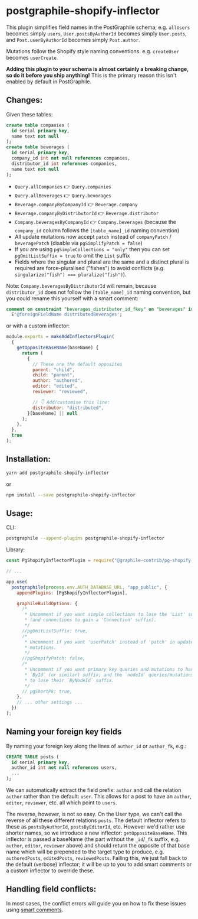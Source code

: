 # postgraphile-shopify-inflector

This plugin simplifies field names in the PostGraphile schema; e.g.
`allUsers` becomes simply `users`, `User.postsByAuthorId` becomes simply
`User.posts`, and `Post.userByAuthorId` becomes simply `Post.author`.

Mutations follow the Shopify style naming conventions. e.g. `createUser` becomes
`userCreate`.

**Adding this plugin to your schema is almost certainly a breaking change, so do
it before you ship anything!** This is the primary reason this isn't enabled by default in PostGraphile.

## Changes:

Given these tables:

```sql
create table companies (
  id serial primary key,
  name text not null
);
create table beverages (
  id serial primary key,
  company_id int not null references companies,
  distributor_id int references companies,
  name text not null
);
```

- `Query.allCompanies` 👉 `Query.companies`
- `Query.allBeverages` 👉 `Query.beverages`
- `Beverage.companyByCompanyId` 👉 `Beverage.company`
- `Beverage.companyByDistributorId` 👉 `Beverage.distributor`
- `Company.beveragesByCompanyId` 👉 `Company.beverages` (because the `company_id` column follows the `[table_name]_id` naming convention)
- All update mutations now accept `patch` instead of `companyPatch` /
  `beveragePatch` (disable via `pgSimplifyPatch = false`)
- If you are using `pgSimpleCollections = "only"` then you can set
  `pgOmitListSuffix = true` to omit the `List` suffix
- Fields where the singular and plural are the same and a distinct plural is required are force-pluralised ("fishes") to avoid conflicts (e.g. `singularize("fish") === pluralize("fish")`).

Note: `Company.beveragesByDistributorId` will remain, because `distributor_id` does not follow the `[table_name]_id` naming convention, but you could rename this yourself with a smart comment:

```sql
comment on constraint "beverages_distributor_id_fkey" on "beverages" is
  E'@foreignFieldName distributedBeverages';
```

or with a custom inflector:

```js
module.exports = makeAddInflectorsPlugin(
  {
    getOppositeBaseName(baseName) {
      return (
        {
          // These are the default opposites
          parent: "child",
          child: "parent",
          author: "authored",
          editor: "edited",
          reviewer: "reviewed",

          // 👇 Add/customise this line:
          distributor: "distributed",
        }[baseName] || null
      );
    },
  },
  true
);
```

## Installation:

```bash
yarn add postgraphile-shopify-inflector
```

or

```bash
npm install --save postgraphile-shopify-inflector
```

## Usage:

CLI:

```bash
postgraphile --append-plugins postgraphile-shopify-inflector
```

Library:

```js
const PgShopifyInflectorPlugin = require("@graphile-contrib/pg-shopify-inflector");

// ...

app.use(
  postgraphile(process.env.AUTH_DATABASE_URL, "app_public", {
    appendPlugins: [PgShopifyInflectorPlugin],

    graphileBuildOptions: {
      /*
       * Uncomment if you want simple collections to lose the 'List' suffix
       * (and connections to gain a 'Connection' suffix).
       */
      //pgOmitListSuffix: true,
      /*
       * Uncomment if you want 'userPatch' instead of 'patch' in update
       * mutations.
       */
      //pgShopifyPatch: false,
      /*
       * Uncomment if you want primary key queries and mutations to have
       * `ById` (or similar) suffix; and the `nodeId` queries/mutations
       * to lose their `ByNodeId` suffix.
       */
      // pgShortPk: true,
    },
    // ... other settings ...
  })
);
```

## Naming your foreign key fields

By naming your foreign key along the lines of `author_id` or `author_fk`, e.g.:

```sql
CREATE TABLE posts (
  id serial primary key,
  author_id int not null references users,
  ...
);
```

We can automatically extract the field prefix: `author` and call the relation
`author` rather than the default: `user`. This allows for a post to have an
`author`, `editor`, `reviewer`, etc. all which point to `users`.

The reverse, however, is not so easy. On the User type, we can't call the
reverse of all these different relations `posts`. The default inflector
refers to these as `postsByAuthorId`, `postsByEditorId`, etc. However we'd
rather use shorter names, so we introduce a new inflector:
`getOppositeBaseName`. This inflector is passed a baseName (the part without
the `_id`/`_fk` suffix, e.g. `author`, `editor`, `reviewer` above) and should
return the opposite of that base name which will be prepended to the target
type to produce, e.g. `authoredPosts`, `editedPosts`, `reviewedPosts`.
Failing this, we just fall back to the default (verbose) inflector; it will be
up to you to add smart comments or a custom inflector to override these.

## Handling field conflicts:

In most cases, the conflict errors will guide you on how to fix these issues
using [smart
comments](https://www.graphile.org/postgraphile/smart-comments/).
